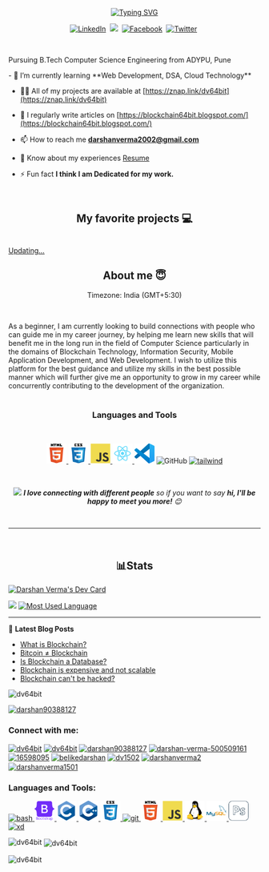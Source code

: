 <span align="center">
    
[![Typing SVG](https://readme-typing-svg.demolab.com?font=Fira+Code&pause=600&color=F79919&center=true&vCenter=true&random=false&width=435&lines=Welcome!;My+Name+is+Darshan+Verma)](https://git.io/typing-svg)

</span>
<p align="center">
    <a href="https://www.linkedin.com/in/dv64bit/"><img
            src="https://img.shields.io/badge/linkedIn-%230077B5.svg?&style=for-the-badge&logo=linkedin&logoColor=white"
            alt="LinkedIn" /></a>&nbsp;
    <a href="http://instagram.com/dv1502"><img
            src="https://img.shields.io/badge/INSTAGRAM-EA5851?style=for-the-badge&logo=instagram&logoColor=white"
            Portfolio" /></a>&nbsp;
    <a href="https://www.facebook.com/belikedarshan/"><img
            src="https://img.shields.io/badge/FACEBOOK-3D5B97?style=for-the-badge&logo=facebook&logoColor=white"
            alt="Facebook" /></a>&nbsp;
    <a href="https://www.twitter.com/dv64bit"><img
            src="https://img.shields.io/badge/Twitter-1DA1F2?style=for-the-badge&logo=twitter&logoColor=white"
            alt="Twitter" /></a>&nbsp;
</p>
<br />

<p>Pursuing B.Tech Computer Science Engineering from ADYPU, Pune</p>
- 🌱 I’m currently learning **Web Development, DSA, Cloud Technology**

- 👨‍💻 All of my projects are available at [https://znap.link/dv64bit](https://znap.link/dv64bit)

- 📝 I regularly write articles on [https://blockchain64bit.blogspot.com/](https://blockchain64bit.blogspot.com/)

- 📫 How to reach me **darshanverma2002@gmail.com**

- 📄 Know about my experiences [Resume](https://drive.google.com/file/d/1854NWg9uAUr_brKJlDDBvfFvRsKn71U7/view?usp=drive_link)

- ⚡ Fun fact **I think I am Dedicated for my work.**
<br />

<h2 align="center">My favorite projects 💻</h2>
<br />
    <a align="center" href="#">
        Updating...
    </a>

<br />

<h2 align="center">About me 😇</h2>
<p align="center">
    Timezone: India (GMT+5:30)
</p>
<br />
<p>As a beginner, I am currently looking to build connections with people who can guide me in my career journey, by helping
me learn new skills that will benefit me in the long run in the field of Computer Science particularly in the domains of
Blockchain Technology, Information Security, Mobile Application Development, and Web Development. I wish to utilize this
platform for the best guidance and utilize my skills in the best possible manner which will further give me an
opportunity to grow in my career while concurrently contributing to the development of the organization.

<br />
<br />
<p>
<h3 align="center"> Languages and Tools</h3>
</p>
<br />
<p align="center">
    <a href="https://www.w3.org/html/" target="_blank"> <img
            src="https://raw.githubusercontent.com/devicons/devicon/master/icons/html5/html5-original-wordmark.svg"
            alt="html5" width="40" height="40" /> </a>
    <a href="https://www.w3schools.com/css/" target="_blank"> <img
            src="https://raw.githubusercontent.com/devicons/devicon/master/icons/css3/css3-original-wordmark.svg"
            alt="css3" width="40" height="40" /> </a>
    <a href="https://developer.mozilla.org/en-US/docs/Web/JavaScript" target="_blank"> <img
            src="https://raw.githubusercontent.com/devicons/devicon/master/icons/javascript/javascript-original.svg"
            alt="javascript" width="40" height="40" /> </a>
    <a href="https://reactjs.org/" target="_blank"> <img
            src="https://raw.githubusercontent.com/github/explore/80688e429a7d4ef2fca1e82350fe8e3517d3494d/topics/react/react.png"
            alt="react" width="40" height="40" /> </a>
    <!--<a href="https://nextjs.org/" target="_blank"> <img src="https://github.com/YuriDevAT/YuriDevAT/blob/main/nextjs.png" alt="nextjs" width="40" height="40"/> </a>-->
    <img alt="Visual Studio Code" width="40px"
        src="https://raw.githubusercontent.com/github/explore/80688e429a7d4ef2fca1e82350fe8e3517d3494d/topics/visual-studio-code/visual-studio-code.png" />
    <img alt="GitHub" width="40px" src="https://github.com/YuriDevAT/YuriDevAT/blob/main/github_.png" />
    <a href="https://tailwindcss.com/" target="_blank"> <img
            src="https://www.vectorlogo.zone/logos/tailwindcss/tailwindcss-icon.svg" alt="tailwind" width="40"
            height="40" /> </a>
    <!--<a href="https://www.figma.com/" target="_blank"> <img src="https://www.vectorlogo.zone/logos/figma/figma-icon.svg" alt="figma" width="40" height="40"/> </a>-->
</p>
<br />
<p align="center">
    <img src="https://media.giphy.com/media/LnQjpWaON8nhr21vNW/giphy.gif" width="60"> <em><b>I love connecting with
            different people</b> so if you want to say <b>hi, I'll be happy to meet you more!</b> 😊</em>
</p>
<br />

---

 <br>
<h2 align="center">📊Stats</h2>

<a href="https://app.daily.dev/dv64bit"><img src="https://api.daily.dev/devcards/537ae5edec5e48549cb0a3b97145fdd6.png?r=nbe" width="400" alt="Darshan Verma's Dev Card"/></a>

[![](https://github-readme-stats.vercel.app/api?username=dv64bit&theme=radical&show_icons=true&layout=compact)](https://github.com/anuraghazra/github-readme-stats)
[![Most Used Language](https://github-readme-stats.vercel.app/api/top-langs/?username=dv64bit&theme=radical&show_icons=true&layout=compact)](https://github.com/anuraghazra/github-readme-stats)

---

📕 **Latest Blog Posts**

<!-- BLOG-POST-LIST:START -->
- [What is Blockchain?](https://blockchain64bit.blogspot.com/2021/05/whatisblockchain.html)
- [Bitcoin ≠ Blockchain](https://blockchain64bit.blogspot.com/2021/05/bitcoin-blockchain.html)
- [Is Blockchain a Database?](https://blockchain64bit.blogspot.com/2021/05/is-blockchain-database.html)
- [Blockchain is expensive and not scalable
](https://blockchain64bit.blogspot.com/2021/05/blockchain-is-expensive-and-not-scalable.html)
- [Blockchain can't be hacked?](https://blockchain64bit.blogspot.com/2021/05/blockchain-cant-be-hacked.html)
<!-- BLOG-POST-LIST:END -->

<p align="left"> <img src="https://komarev.com/ghpvc/?username=dv64bit&label=Profile%20views&color=0e75b6&style=flat" alt="dv64bit" /> </p>

<p align="left"> <a href="https://twitter.com/darshan90388127" target="blank"><img src="https://img.shields.io/twitter/follow/darshan90388127?logo=twitter&style=for-the-badge" alt="darshan90388127" /></a> </p>



<h3 align="left">Connect with me:</h3>
<p align="left">
<a href="https://codepen.io/dv64bit" target="blank"><img align="center" src="https://raw.githubusercontent.com/rahuldkjain/github-profile-readme-generator/master/src/images/icons/Social/codepen.svg" alt="dv64bit" height="30" width="40" /></a>
<a href="https://dev.to/dv64bit" target="blank"><img align="center" src="https://raw.githubusercontent.com/rahuldkjain/github-profile-readme-generator/master/src/images/icons/Social/devto.svg" alt="dv64bit" height="30" width="40" /></a>
<a href="https://twitter.com/darshan90388127" target="blank"><img align="center" src="https://raw.githubusercontent.com/rahuldkjain/github-profile-readme-generator/master/src/images/icons/Social/twitter.svg" alt="darshan90388127" height="30" width="40" /></a>
<a href="https://linkedin.com/in/darshan-verma-500509161" target="blank"><img align="center" src="https://raw.githubusercontent.com/rahuldkjain/github-profile-readme-generator/master/src/images/icons/Social/linked-in-alt.svg" alt="darshan-verma-500509161" height="30" width="40" /></a>
<a href="https://stackoverflow.com/users/16598095" target="blank"><img align="center" src="https://raw.githubusercontent.com/rahuldkjain/github-profile-readme-generator/master/src/images/icons/Social/stack-overflow.svg" alt="16598095" height="30" width="40" /></a>
<a href="https://fb.com/belikedarshan" target="blank"><img align="center" src="https://raw.githubusercontent.com/rahuldkjain/github-profile-readme-generator/master/src/images/icons/Social/facebook.svg" alt="belikedarshan" height="30" width="40" /></a>
<a href="https://instagram.com/dv1502" target="blank"><img align="center" src="https://raw.githubusercontent.com/rahuldkjain/github-profile-readme-generator/master/src/images/icons/Social/instagram.svg" alt="dv1502" height="30" width="40" /></a>
<a href="https://www.behance.net/darshanverma2" target="blank"><img align="center" src="https://raw.githubusercontent.com/rahuldkjain/github-profile-readme-generator/master/src/images/icons/Social/behance.svg" alt="darshanverma2" height="30" width="40" /></a>
<a href="https://www.hackerrank.com/darshanverma1501" target="blank"><img align="center" src="https://raw.githubusercontent.com/rahuldkjain/github-profile-readme-generator/master/src/images/icons/Social/hackerrank.svg" alt="darshanverma1501" height="30" width="40" /></a>
</p>

<h3 align="left">Languages and Tools:</h3>
<p align="left"> <a href="https://www.gnu.org/software/bash/" target="_blank" rel="noreferrer"> <img src="https://www.vectorlogo.zone/logos/gnu_bash/gnu_bash-icon.svg" alt="bash" width="40" height="40"/> </a> <a href="https://getbootstrap.com" target="_blank" rel="noreferrer"> <img src="https://raw.githubusercontent.com/devicons/devicon/master/icons/bootstrap/bootstrap-plain-wordmark.svg" alt="bootstrap" width="40" height="40"/> </a> <a href="https://www.cprogramming.com/" target="_blank" rel="noreferrer"> <img src="https://raw.githubusercontent.com/devicons/devicon/master/icons/c/c-original.svg" alt="c" width="40" height="40"/> </a> <a href="https://www.w3schools.com/cpp/" target="_blank" rel="noreferrer"> <img src="https://raw.githubusercontent.com/devicons/devicon/master/icons/cplusplus/cplusplus-original.svg" alt="cplusplus" width="40" height="40"/> </a> <a href="https://www.w3schools.com/css/" target="_blank" rel="noreferrer"> <img src="https://raw.githubusercontent.com/devicons/devicon/master/icons/css3/css3-original-wordmark.svg" alt="css3" width="40" height="40"/> </a> <a href="https://git-scm.com/" target="_blank" rel="noreferrer"> <img src="https://www.vectorlogo.zone/logos/git-scm/git-scm-icon.svg" alt="git" width="40" height="40"/> </a> <a href="https://www.w3.org/html/" target="_blank" rel="noreferrer"> <img src="https://raw.githubusercontent.com/devicons/devicon/master/icons/html5/html5-original-wordmark.svg" alt="html5" width="40" height="40"/> </a> <a href="https://developer.mozilla.org/en-US/docs/Web/JavaScript" target="_blank" rel="noreferrer"> <img src="https://raw.githubusercontent.com/devicons/devicon/master/icons/javascript/javascript-original.svg" alt="javascript" width="40" height="40"/> </a> <a href="https://www.linux.org/" target="_blank" rel="noreferrer"> <img src="https://raw.githubusercontent.com/devicons/devicon/master/icons/linux/linux-original.svg" alt="linux" width="40" height="40"/> </a> <a href="https://www.mysql.com/" target="_blank" rel="noreferrer"> <img src="https://raw.githubusercontent.com/devicons/devicon/master/icons/mysql/mysql-original-wordmark.svg" alt="mysql" width="40" height="40"/> </a> <a href="https://www.photoshop.com/en" target="_blank" rel="noreferrer"> <img src="https://raw.githubusercontent.com/devicons/devicon/master/icons/photoshop/photoshop-line.svg" alt="photoshop" width="40" height="40"/> </a> <a href="https://www.adobe.com/products/xd.html" target="_blank" rel="noreferrer"> <img src="https://cdn.worldvectorlogo.com/logos/adobe-xd.svg" alt="xd" width="40" height="40"/> </a> </p>

<p><img align="left" src="https://github-readme-stats.vercel.app/api/top-langs?username=dv64bit&show_icons=true&locale=en&layout=compact" alt="dv64bit" /></p>

<p>&nbsp;<img align="center" src="https://github-readme-stats.vercel.app/api?username=dv64bit&show_icons=true&locale=en" alt="dv64bit" /></p>

<p><img align="center" src="https://github-readme-streak-stats.herokuapp.com/?user=dv64bit&" alt="dv64bit" /></p>


